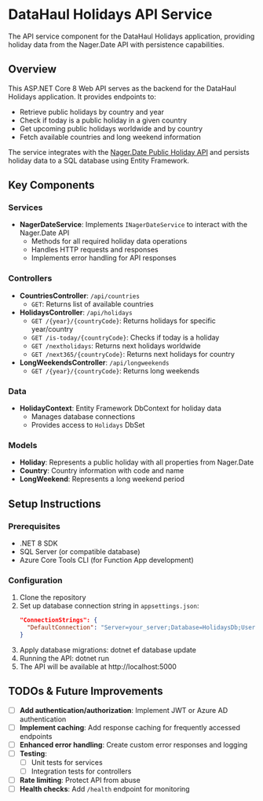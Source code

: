 # DataHaul Holidays API Service

The API service component for the DataHaul Holidays application, providing holiday data from the Nager.Date API with persistence capabilities.

## Overview

This ASP.NET Core 8 Web API serves as the backend for the DataHaul Holidays application. It provides endpoints to:

- Retrieve public holidays by country and year
- Check if today is a public holiday in a given country
- Get upcoming public holidays worldwide and by country
- Fetch available countries and long weekend information

The service integrates with the [Nager.Date Public Holiday API](https://date.nager.at/Api) and persists holiday data to a SQL database using Entity Framework.

## Key Components

### Services

- **NagerDateService**: Implements `INagerDateService` to interact with the Nager.Date API
  - Methods for all required holiday data operations
  - Handles HTTP requests and responses
  - Implements error handling for API responses

### Controllers

- **CountriesController**: `/api/countries`
  - `GET`: Returns list of available countries
- **HolidaysController**: `/api/holidays`
  - `GET /{year}/{countryCode}`: Returns holidays for specific year/country
  - `GET /is-today/{countryCode}`: Checks if today is a holiday
  - `GET /nextholidays`: Returns next holidays worldwide
  - `GET /next365/{countryCode}`: Returns next holidays for country
- **LongWeekendsController**: `/api/longweekends`
  - `GET /{year}/{countryCode}`: Returns long weekends

### Data

- **HolidayContext**: Entity Framework DbContext for holiday data
  - Manages database connections
  - Provides access to `Holidays` DbSet

### Models

- **Holiday**: Represents a public holiday with all properties from Nager.Date
- **Country**: Country information with code and name
- **LongWeekend**: Represents a long weekend period

## Setup Instructions

### Prerequisites

- .NET 8 SDK
- SQL Server (or compatible database)
- Azure Core Tools CLI (for Function App development)

### Configuration

1. Clone the repository
2. Set up database connection string in `appsettings.json`:
   ```json
   "ConnectionStrings": {
     "DefaultConnection": "Server=your_server;Database=HolidaysDb;User Id=your_user;Password=your_password;"
   }
   ```
3. Apply database migrations: dotnet ef database update
4. Running the API: dotnet run
5. The API will be available at http://localhost:5000

## TODOs & Future Improvements

- [ ] **Add authentication/authorization**: Implement JWT or Azure AD authentication
- [ ] **Implement caching**: Add response caching for frequently accessed endpoints
- [ ] **Enhanced error handling**: Create custom error responses and logging
- [ ] **Testing**:
  - [ ] Unit tests for services
  - [ ] Integration tests for controllers
- [ ] **Rate limiting**: Protect API from abuse
- [ ] **Health checks**: Add `/health` endpoint for monitoring
